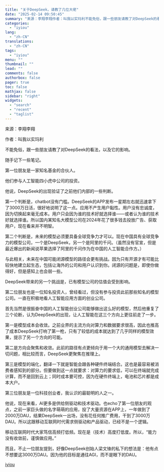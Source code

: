 ```yaml
---
title: "关于DeepSeek，请教了几位大佬"
date: "2025-02-14 09:50:45"
summary: "来源：李翔李翔作者：叫我以实玛利不能免俗，跟一些朋友请教了对DeepSeek的看法，以及它的影响。随..."
categories:
  - "iyiou"
lang:
  - "zh-CN"
translations:
  - "zh-CN"
tags:
  - "iyiou"
menu: ""
thumbnail: ""
lead: ""
comments: false
authorbox: false
pager: true
toc: false
mathjax: false
sidebar: "right"
widgets:
  - "search"
  - "recent"
  - "taglist"
---
```


来源：李翔李翔

作者：叫我以实玛利

不能免俗，跟一些朋友请教了对DeepSeek的看法，以及它的影响。

随手记下一些笔记。

第一位朋友是一家知名基金的合伙人。

他们参与人工智能四小虎中公司的投资。

他说，DeepSeek的出现验证了之前他们内部的一些判断。

第一个判断是，chatbot没有门槛。DeepSeek的APP发布一星期左右就迅速拿下了3000万日活，很好地说明了这一点。应用不产生用户黏性。用户没有忠诚度，因为切换起来毫无成本。用户只会因为谁的技术好就选择谁——或者认为谁的技术好就选择谁。所以国内某知名大模型公司在2024年花了很多钱去投放广告、获取用户，现在看来并不明智。

第二个判断是，未来的模型必须要具备全球竞争力才可以。现在中国具有全球竞争力的模型公司，一个是DeepSeek，另一个是阿里的千问。（虽然没有官宣，但是最近爆出的新闻说苹果选择了阿里的千问作为在中国的人工智能合作方。）

与此相关，未来在中国可能闭源模型的路径会更有挑战。因为只有开源才有可能比较快地建立起生态，包括让海外的公司和用户认识到你。闭源的问题是，即使你做得好，但是感知上也会弱一些。

DeepSeek带来的另一个挑战是，已有模型公司的估值会受到影响。

第二位朋友也是一位知名投资人，曾经看过，但没有参与投资此前那些知名的模型公司。一直在积极地看人工智能应用方面的创业公司。

首先当然是很振奋中国的人工智能创业公司能够做出这么好的模型，然后他重复了三个论断，认为DeepSeek的出现，让人工智能在这三个方向上更往前走了一步。

第一是模型成本会收敛。之前业界的主流方向对算力和数据要求很高，因此也推高了成本DeepSeek打响了第一枪，只有了较低的成本就达到了几乎同样的模型效果，提示了另一个方向的可能。

第二是方向会聚焦和收敛。此前的路径有点更倾向于用一个大的通用模型去解决一切问题，相比较而言，DeepSeek更聚焦在推理上。

第三是模型的端化，翻译一下就是智能会跟各种硬件终端结合。这也是最容易被消费者感知到的部分。但要做到这一点就要求：对算力的要求低，可以在终端就完成计算，而不是回到云上；同时成本要可控，因为在硬件终端上，电池和芯片都是成本大户。

第三位朋友是一位科技创业者，我认识的最聪明的人之一。

他说，现在来看，AI更多是供给侧驱动和技术驱动。也echo了第一位朋友的观点，之前一家巨头做的名字萌萌的应用，投了大量资源在APP上，一年做到了2000万DAU，结果DeepSeek一出场，没有花任何推广费用，干到了3000万DAU。所以这跟移动互联网时代需求侧驱动和产品驱动，已经不是一个逻辑。

移动互联网时代大家笃信高频打低频。现在是（技术）高度打低度。所以，“能力没有收敛前，谨慎做应用。”

而且，不止一位朋友提到，好像DeepSeek创始人梁文锋的私下的想法是：他有点不想要这3000万DAU。因为他的目标是通往AGI，而不是眼下的DAU。

[iyiou](https://www.iyiou.com/news/202502141090193)
